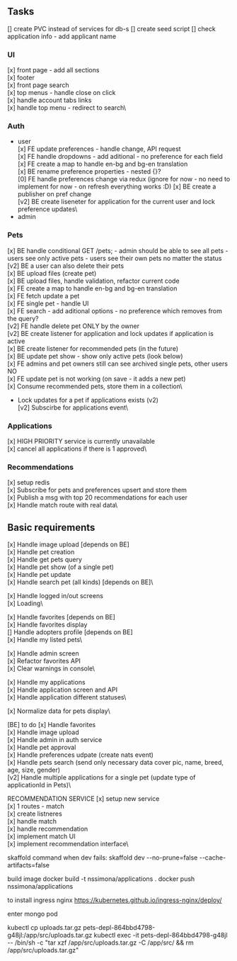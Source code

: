 ## Tasks

[] create PVC instead of services for db-s
[] create seed script
[] check application info - add applicant name

### UI

[x] front page - add all sections\
[x] footer\
[x] front page search\
[x] top menus - handle close on click\
[x] handle account tabs links\
[x] handle top menu - redirect to search\

### Auth

- user\
  [x] FE update preferences - handle change, API request\
  [x] FE handle dropdowns - add aditional - no preference for each field\
  [x] FE create a map to handle en-bg and bg-en translation\
  [x] BE rename preference properties - nested {}?\
  [0] FE handle preferences change via redux (ignore for now - no need to implement for now - on refresh everything works :D)
  [x] BE create a publisher on pref change\
  [v2] BE create liseneter for application for the current user and lock preference updates\
- admin

### Pets

[x] BE handle conditional GET /pets; - admin should be able to see all pets - users see only active pets - users see their own pets no matter the status\
[v2] BE a user can also delete their pets\
[x] BE upload files (create pet)\
[x] BE upload files, handle validation, refactor current code\
[x] FE create a map to handle en-bg and bg-en translation\
[x] FE fetch update a pet\
[x] FE single pet - handle UI\
[x] FE search - add aditional options - no preference which removes from the query?\
[v2] FE handle delete pet ONLY by the owner\
[v2] BE create listener for application and lock updates if application is active\
[x] BE create listener for recommended pets (in the future)\
[x] BE update pet show - show only active pets (look below)\
[x] FE admins and pet owners still can see archived single pets, other users NO\
[x] FE update pet is not working (on save - it adds a new pet)\
[x] Consume recommended pets, store them in a collection\

- Lock updates for a pet if applications exists (v2)\
  [v2] Subscirbe for applications event\

### Applications

[x] HIGH PRIORITY service is currently unavailable\
[x] cancel all applications if there is 1 approved\

### Recommendations

[x] setup redis\
[x] Subscribe for pets and preferences upsert and store them\
[x] Publish a msg with top 20 recommendations for each user\
[x] Handle match route with real data\

## Basic requirements

[x] Handle image upload [depends on BE]\
[x] Handle pet creation\
[x] Handle get pets query\
[x] Handle pet show (of a single pet)\
[x] Handle pet update\
[x] Handle search pet (all kinds) [depends on BE]\

[x] Handle logged in/out screens\
[x] Loading\

[x] Handle favorites [depends on BE]\
[x] Handle favorites display\
[] Handle adopters profile [depends on BE]\
[x] Handle my listed pets\

[x] Handle admin screen\
[x] Refactor favorites API\
[x] Clear warnings in console\

[x] Handle my applications\
[x] Handle application screen and API\
[x] Handle application different statuses\

[x] Normalize data for pets display\

[BE] to do
[x] Handle favorites \
[x] Handle image upload\
[x] Handle admin in auth service\
[x] Handle pet approval\
[x] Handle preferences udpate (create nats event)\
[x] Handle pets search (send only necessary data cover pic, name, breed, age, size, gender)\
[v2] Handle multiple applications for a single pet (update type of applicationId in Pets)\

RECOMMENDATION SERVICE
[x] setup new service\
[x] 1 routes - match\
[x] create listneres\
[x] handle match\
[x] handle recommendation\
[x] implement match UI\
[x] implement recommendation interface\

skaffold command when dev fails:
skaffold dev --no-prune=false --cache-artifacts=false

build image
docker build -t nssimona/applications .
docker push nssimona/applications

to install ingress nginx
https://kubernetes.github.io/ingress-nginx/deploy/

enter mongo pod

kubectl cp uploads.tar.gz pets-depl-864bbd4798-g48jl:/app/src/uploads.tar.gz
kubectl exec -it pets-depl-864bbd4798-g48jl -- /bin/sh -c "tar xzf /app/src/uploads.tar.gz -C /app/src/ && rm /app/src/uploads.tar.gz"
